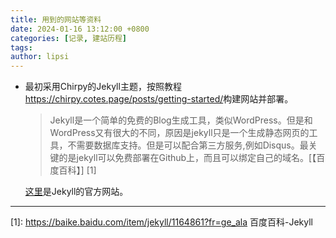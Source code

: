 ```yaml
---
title: 用到的网站等资料
date: 2024-01-16 13:12:00 +0800
categories: [记录, 建站历程]
tags:
author: lipsi
---
```

*   最初采用Chirpy的Jekyll主题，按照教程<https://chirpy.cotes.page/posts/getting-started/>构建网站并部署。

    > Jekyll是一个简单的免费的Blog生成工具，类似WordPress。但是和WordPress又有很大的不同，原因是jekyll只是一个生成静态网页的工具，不需要数据库支持。但是可以配合第三方服务,例如Disqus。最关键的是jekyll可以免费部署在Github上，而且可以绑定自己的域名。[【百度百科】] [1]

    [这里](https://jekyllrb.com/ "Jekyll")是Jekyll的官方网站。

---

[1]: https://baike.baidu.com/item/jekyll/1164861?fr=ge_ala 百度百科-Jekyll